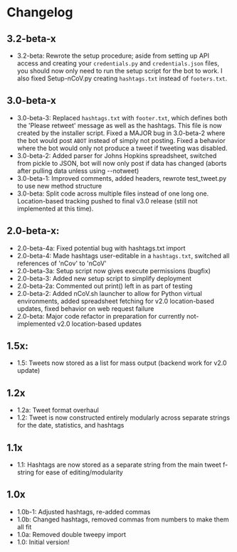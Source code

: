 # Changelog

## 3.2-beta-x
- 3.2-beta: Rewrote the setup procedure; aside from setting up API access and creating your `credentials.py` and `credentials.json` files, you should now only need to run the setup script for the bot to work. I also fixed Setup-nCoV.py creating `hashtags.txt` instead of `footers.txt`.

## 3.0-beta-x
- 3.0-beta-3: Replaced `hashtags.txt` with `footer.txt`, which defines both the 'Please retweet' message as well as the hashtags. This file is now created by the installer script. Fixed a MAJOR bug in 3.0-beta-2 where the bot would post `ABOT` instead of simply not posting. Fixed a behavior where the bot would only not produce a tweet if tweeting was disabled.
- 3.0-beta-2: Added parser for Johns Hopkins spreadsheet, switched from pickle to JSON, bot will now only post if data has changed (aborts after pulling data unless using --notweet)
- 3.0-beta-1: Improved comments, added headers, rewrote test_tweet.py to use new method structure
- 3.0-beta: Split code across multiple files instead of one long one. Location-based tracking pushed to final v3.0 release (still not implemented at this time).

## 2.0-beta-x:
- 2.0-beta-4a: Fixed potential bug with hashtags.txt import
- 2.0-beta-4: Made hashtags user-editable in a `hashtags.txt`, switched all references of 'nCov' to 'nCoV'
- 2.0-beta-3a: Setup script now gives execute permissions (bugfix)
- 2.0-beta-3: Added new setup script to simplify deployment
- 2.0-beta-2a: Commented out print() left in as part of testing
- 2.0-beta-2: Added nCoV.sh launcher to allow for Python virtual environments, added spreadsheet fetching for v2.0 location-based updates, fixed behavior on web request failure
- 2.0-beta: Major code refactor in preparation for currently not-implemented v2.0 location-based updates

## 1.5x:
- 1.5: Tweets now stored as a list for mass output (backend work for v2.0 update)

## 1.2x

- 1.2a: Tweet format overhaul
- 1.2: Tweet is now constructed entirely modularly across separate strings for the date, statistics, and hashtags

## 1.1x

- 1.1: Hashtags are now stored as a separate string from the main tweet f-string for ease of editing/modularity

## 1.0x

- 1.0b-1: Adjusted hashtags, re-added commas
- 1.0b: Changed hashtags, removed commas from numbers to make them all fit
- 1.0a: Removed double tweepy import
- 1.0: Initial version!
